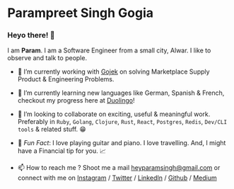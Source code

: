 # Parampreet Singh Gogia

### Heyo there! 👋

I am **Param**. I am a Software Engineer from a small city, Alwar. I like to observe and talk to people.


- 🔭 I’m currently working with [Gojek] on solving Marketplace Supply Product & Engineering Problems.
- 🌱 I’m currently learning new languages like German, Spanish & French, checkout my progress here at [Duolingo]!
- 👯 I’m looking to collaborate on exciting, useful & meaningful work. Preferably in `Ruby`, `Golang`, `Clojure`, `Rust`, `React`, `Postgres`, `Redis`, `Dev/CLI tools` & related stuff. 😁

- 🎵 *Fun Fact*: I love playing guitar and piano. I love travelling. And, I might have a Financial tip for you. 📈

- 📫 How to reach me ? 
     Shoot me a mail heyparamsingh@gmail.com or connect with me on [Instagram] / [Twitter] / [LinkedIn] / [Github] / [Medium]


[Gojek]: https://www.gojek.io/
[Duolingo]: https://duolingo.com/profile/paramsingh96
[Instagram]: https://www.instagram.com/paramsingh96
[Twitter]: https://www.twitter.com/paramsingh96
[LinkedIn]: https://www.linkedin.com/in/parampreet-singh-b13313a6/
[Github]: https://github.com/paramsingh96
[Medium]: https://medium.com/@paramsingh96

